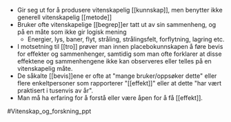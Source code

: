 - Gir seg ut for å produsere vitenskapelig [[kunnskap]], men benytter ikke generell vitenskapelig [[metode]]
- Bruker ofte vitenskapelige [[begrep]]er tatt ut av sin sammenheng, og på en måte som ikke gir logisk mening
	- Energier, lys, baner, flyt, stråling, strålingsfelt, forflytning, lagring etc.
- I motsetning til [[tro]] prøver man innen placebokunnskapen å føre bevis for effekter og sammenhenger, samtidig som man ofte forklarer at disse effektene og sammenhengene ikke kan observeres eller telles på en vitenskapelig måte. 
- De såkalte [[bevis]]ene er ofte at "mange bruker/oppsøker dette" eller flere enkeltpersoner som rapporterer "[[effekt]]" eller at dette "har vært praktisert i tusenvis av år". 
- Man må ha erfaring for å forstå eller være åpen for å få [[effekt]].

#Vitenskap_og_forskning_ppt